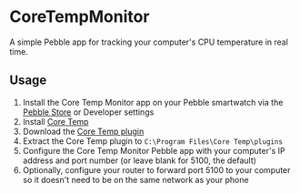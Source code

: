 # CoreTempMonitor
A simple Pebble app for tracking your computer's CPU temperature in real time.

## Usage
1. Install the Core Temp Monitor app on your Pebble smartwatch via the [Pebble Store](https://apps.getpebble.com/en_US/application/55fdac750a5482833d000085) or Developer settings
2. Install [Core Temp](http://www.alcpu.com/CoreTemp/)
3. Download the [Core Temp plugin](https://github.com/zanecodes/CoreTempMonitor/raw/master/assets/CoreTempWebsockets.zip)
4. Extract the Core Temp plugin to `C:\Program Files\Core Temp\plugins`
5. Configure the Core Temp Monitor Pebble app with your computer's IP address and port number (or leave blank for 5100, the default)
6. Optionally, configure your router to forward port 5100 to your computer so it doesn't need to be on the same network as your phone
